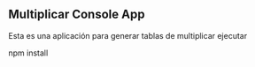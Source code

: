 ## Multiplicar Console App
Esta es una aplicación para generar tablas de multiplicar
ejecutar 

npm install